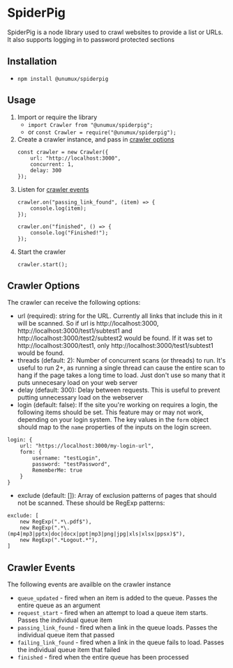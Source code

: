 # SpiderPig

SpiderPig is a node library used to crawl websites to provide a list or URLs. It also supports logging in to password protected sections

## Installation
- `npm install @unumux/spiderpig`

## Usage

1. Import or require the library
    - `import Crawler from "@unumux/spiderpig";`
    - or `const Crawler = require("@unumux/spiderpig");`
2. Create a crawler instance, and pass in [crawler options](#crawler-options)
    ```
    const crawler = new Crawler({
        url: "http://localhost:3000",
        concurrent: 1,
        delay: 300
    });
    ```
3. Listen for [crawler events](#crawler-events)
    ```
    crawler.on("passing_link_found", (item) => {
        console.log(item);
    });

    crawler.on("finished", () => {
        console.log("Finished!");
    });
    ```
4. Start the crawler
    ```
    crawler.start();
    ```

## Crawler Options

The crawler can receive the following options:

- url (required): string for the URL. Currently all links that include this in it will be scanned. So if url is http://localhost:3000, http://localhost:3000/test1/subtest1 and http://localhost:3000/test2/subtest2 would be found. If it was set to http://localhost:3000/test1, only http://localhost:3000/test1/subtest1 would be found.
- threads (default: 2): Number of concurrent scans (or threads) to run. It's useful to run 2+, as running a single thread can cause the entire scan to hang if the page takes a long time to load. Just don't use so many that it puts unnecesary load on your web server
- delay (default: 300): Delay between requests. This is useful to prevent putting unnecessary load on the webserver
- login (default: false): If the site you're working on requires a login, the following items should be set. This feature may or may not work, depending on your login system. The key values in the `form` object should map to the `name` properties of the inputs on the login screen.
```
login: {
    url: "https://localhost:3000/my-login-url",
    form: {
        username: "testLogin",
        password: "testPassword",
        RememberMe: true
    }
}
```
- exclude (default: []): Array of exclusion patterns of pages that should not be scanned. These should be RegExp patterns:
```
exclude: [
    new RegExp(".*\.pdf$"),
    new RegExp(".*\.(mp4|mp3|pptx|doc|docx|ppt|mp3|png|jpg|xls|xlsx|ppsx)$"),
    new RegExp(".*Logout.*"),
]
```

## Crawler Events

The following events are availble on the crawler instance

- `queue_updated` - fired when an item is added to the queue. Passes the entire queue as an argument
- `request_start` - fired when an attempt to load a queue item starts. Passes the individual queue item
- `passing_link_found` - fired when a link in the queue loads. Passes the individual queue item that passed
- `failing_link_found` - fired when a link in the queue fails to load. Passes the individual queue item that failed
- `finished` - fired when the entire queue has been processed
